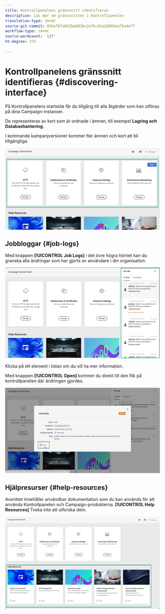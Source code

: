 ```yaml
---
title: Kontrollpanelens gränssnitt identifieras
description: Läs mer om gränssnittet i Kontrollpanelen
translation-type: tm+mt
source-git-commit: 85bef8fa652be883bc2afbc42a2d893ea75a4e77
workflow-type: tm+mt
source-wordcount: '137'
ht-degree: 27%

---
```



# Kontrollpanelens gränssnitt identifieras {#discovering-interface}

På Kontrollpanelens startsida får du tillgång till alla åtgärder som kan utföras på dina Campaign-instanser.

De representeras av kort som är ordnade i ämnen, till exempel **Lagring och Databashantering**.

I kommande kampanjversioner kommer fler ämnen och kort att bli tillgängliga.

![](assets/control_panel_interface.png)

## Jobbloggar {#job-logs}

Med knappen **[!UICONTROL Job Logs]** i det övre högra hörnet kan du granska alla ändringar som har gjorts av användare i din organisation.

![](assets/control_panel_interface2.png)

Klicka på ett element i listan om du vill ha mer information.

Med knappen **[!UICONTROL Open]** kommer du direkt till den flik på kontrollpanelen där ändringen gjordes.

![](assets/control_panel_logdetails.png)

## Hjälpresurser {#help-resources}

Avsnittet innehåller användbar dokumentation som du kan använda för att använda Kontrollpanelen och Campaign-produkterna. **[!UICONTROL Help Resources]** Tveka inte att utforska dem.

![](assets/helpresources.png)
